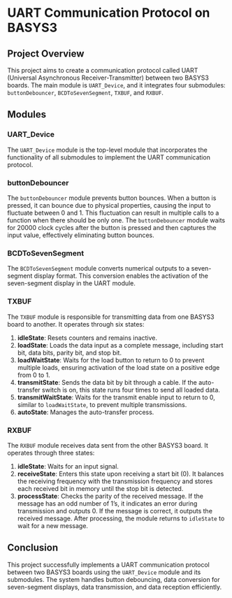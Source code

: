 # UART Communication Protocol on BASYS3

## Project Overview

This project aims to create a communication protocol called UART (Universal Asynchronous Receiver-Transmitter) between two BASYS3 boards. The main module is `UART_Device`, and it integrates four submodules: `buttonDebouncer`, `BCDToSevenSegment`, `TXBUF`, and `RXBUF`.

## Modules

### UART_Device

The `UART_Device` module is the top-level module that incorporates the functionality of all submodules to implement the UART communication protocol.

### buttonDebouncer

The `buttonDebouncer` module prevents button bounces. When a button is pressed, it can bounce due to physical properties, causing the input to fluctuate between 0 and 1. This fluctuation can result in multiple calls to a function when there should be only one. The `buttonDebouncer` module waits for 20000 clock cycles after the button is pressed and then captures the input value, effectively eliminating button bounces.

### BCDToSevenSegment

The `BCDToSevenSegment` module converts numerical outputs to a seven-segment display format. This conversion enables the activation of the seven-segment display in the UART module.

### TXBUF

The `TXBUF` module is responsible for transmitting data from one BASYS3 board to another. It operates through six states:

1. **idleState**: Resets counters and remains inactive.
2. **loadState**: Loads the data input as a complete message, including start bit, data bits, parity bit, and stop bit.
3. **loadWaitState**: Waits for the load button to return to 0 to prevent multiple loads, ensuring activation of the load state on a positive edge from 0 to 1.
4. **transmitState**: Sends the data bit by bit through a cable. If the auto-transfer switch is on, this state runs four times to send all loaded data.
5. **transmitWaitState**: Waits for the transmit enable input to return to 0, similar to `loadWaitState`, to prevent multiple transmissions.
6. **autoState**: Manages the auto-transfer process.

### RXBUF

The `RXBUF` module receives data sent from the other BASYS3 board. It operates through three states:

1. **idleState**: Waits for an input signal.
2. **receiveState**: Enters this state upon receiving a start bit (0). It balances the receiving frequency with the transmission frequency and stores each received bit in memory until the stop bit is detected.
3. **processState**: Checks the parity of the received message. If the message has an odd number of 1’s, it indicates an error during transmission and outputs 0. If the message is correct, it outputs the received message. After processing, the module returns to `idleState` to wait for a new message.

## Conclusion

This project successfully implements a UART communication protocol between two BASYS3 boards using the `UART_Device` module and its submodules. The system handles button debouncing, data conversion for seven-segment displays, data transmission, and data reception efficiently.

